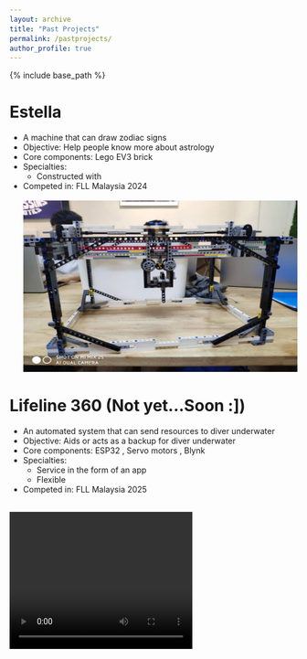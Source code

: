 ```yaml
---
layout: archive
title: "Past Projects"
permalink: /pastprojects/
author_profile: true
---
```


{% include base_path %}

Estella
======
* A machine that can draw zodiac signs
* Objective: Help people know more about astrology
* Core components: Lego EV3 brick
* Specialties: 
  * Constructed with 
* Competed in: FLL Malaysia 2024 <br/><br/><img src= '/images/Estella.jpg' width="500" height="300">

Lifeline 360 (Not yet...Soon :])
======
* An automated system that can send resources to diver underwater
* Objective: Aids or acts as a backup for diver underwater
* Core components: ESP32 , Servo motors , Blynk
* Specialties: 
  * Service in the form of an app
  * Flexible
* Competed in: FLL Malaysia 2025 <br/><br/>
<video width="320" height="240" controls>
  <source src="/images/Lifeline 360 prototype 1.0.mp4" type="video/mp4">
</video>


